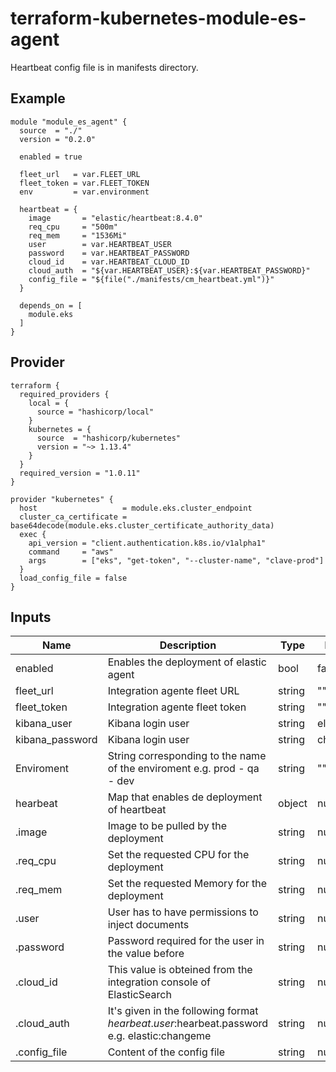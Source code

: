 # terraform-kubernetes-module-es-agent

Heartbeat config file is in manifests directory.

## Example
```
module "module_es_agent" {
  source  = "./"
  version = "0.2.0"

  enabled = true

  fleet_url   = var.FLEET_URL
  fleet_token = var.FLEET_TOKEN
  env         = var.environment

  heartbeat = {
    image       = "elastic/heartbeat:8.4.0"
    req_cpu     = "500m"
    req_mem     = "1536Mi"
    user        = var.HEARTBEAT_USER
    password    = var.HEARTBEAT_PASSWORD
    cloud_id    = var.HEARTBEAT_CLOUD_ID
    cloud_auth  = "${var.HEARTBEAT_USER}:${var.HEARTBEAT_PASSWORD}"
    config_file = "${file("./manifests/cm_heartbeat.yml")}"
  }

  depends_on = [
    module.eks
  ]
}
```
## Provider
```
terraform {
  required_providers {
    local = {
      source = "hashicorp/local"
    }
    kubernetes = {
      source  = "hashicorp/kubernetes"
      version = "~> 1.13.4"
    }
  }
  required_version = "1.0.11"
}

provider "kubernetes" {
  host                   = module.eks.cluster_endpoint
  cluster_ca_certificate = base64decode(module.eks.cluster_certificate_authority_data)
  exec {
    api_version = "client.authentication.k8s.io/v1alpha1"
    command     = "aws"
    args        = ["eks", "get-token", "--cluster-name", "clave-prod"]
  }
  load_config_file = false
}
```
## Inputs

| Name | Description | Type | Default | Required |
|------|-------------|------|---------|:--------:|
| enabled | Enables the deployment of elastic agent | bool | false | false |
| fleet_url | Integration agente fleet URL | string | "" | false |
| fleet_token | Integration agente fleet token | string | "" | false |
| kibana_user | Kibana login user | string | elastic | false |
| kibana_password | Kibana login user | string | changeme | false |
| Enviroment | String corresponding to the name of the enviroment e.g. prod - qa - dev | string | "" | false |
| hearbeat | Map that enables de deployment of heartbeat | object | null | true |
| .image | Image to be pulled by the deployment | string | null | false |
| .req_cpu | Set the requested CPU for the deployment | string | null | false |
| .req_mem | Set the requested Memory for the deployment | string | null | false |
| .user | User has to have permissions to inject documents | string | null | true |
| .password | Password required for the user in the value before | string | null | true |
| .cloud_id | This value is obteined from the integration console of ElasticSearch | string | null | true |
| .cloud_auth | It's given in the following format $hearbeat.user:$hearbeat.password e.g. elastic:changeme | string | null | true |
| .config_file | Content of the config file | string | null | true |